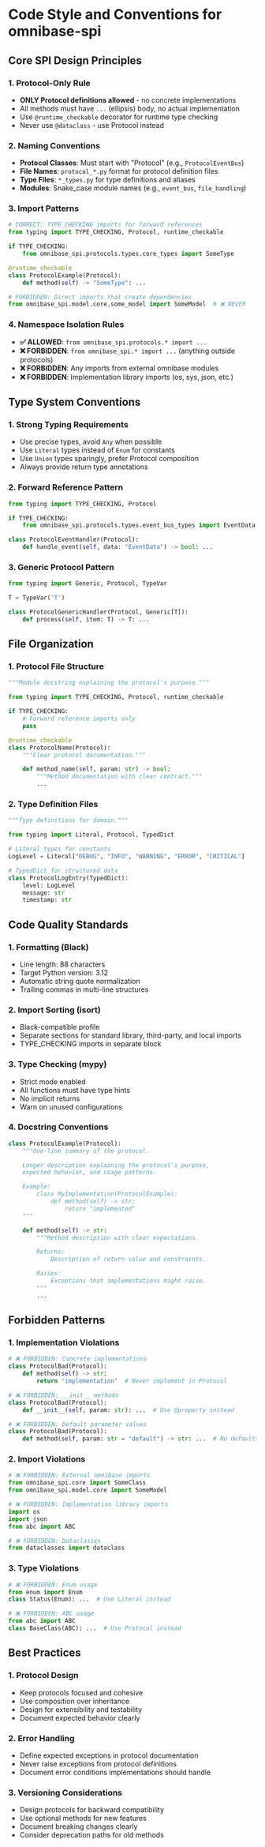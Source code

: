 # Code Style and Conventions for omnibase-spi

## Core SPI Design Principles

### 1. Protocol-Only Rule
- **ONLY Protocol definitions allowed** - no concrete implementations
- All methods must have `...` (ellipsis) body, no actual implementation
- Use `@runtime_checkable` decorator for runtime type checking
- Never use `@dataclass` - use Protocol instead

### 2. Naming Conventions
- **Protocol Classes**: Must start with "Protocol" (e.g., `ProtocolEventBus`)
- **File Names**: `protocol_*.py` format for protocol definition files
- **Type Files**: `*_types.py` for type definitions and aliases
- **Modules**: Snake_case module names (e.g., `event_bus`, `file_handling`)

### 3. Import Patterns
```python
# CORRECT: TYPE_CHECKING imports for forward references
from typing import TYPE_CHECKING, Protocol, runtime_checkable

if TYPE_CHECKING:
    from omnibase_spi.protocols.types.core_types import SomeType

@runtime_checkable
class ProtocolExample(Protocol):
    def method(self) -> "SomeType": ...

# FORBIDDEN: Direct imports that create dependencies
from omnibase_spi.model.core.some_model import SomeModel  # ❌ NEVER
```

### 4. Namespace Isolation Rules
- **✅ ALLOWED**: `from omnibase_spi.protocols.* import ...`
- **❌ FORBIDDEN**: `from omnibase_spi.* import ...` (anything outside protocols)
- **❌ FORBIDDEN**: Any imports from external omnibase modules
- **❌ FORBIDDEN**: Implementation library imports (os, sys, json, etc.)

## Type System Conventions

### 1. Strong Typing Requirements
- Use precise types, avoid `Any` when possible
- Use `Literal` types instead of `Enum` for constants
- Use `Union` types sparingly, prefer Protocol composition
- Always provide return type annotations

### 2. Forward Reference Pattern
```python
from typing import TYPE_CHECKING, Protocol

if TYPE_CHECKING:
    from omnibase_spi.protocols.types.event_bus_types import EventData

class ProtocolEventHandler(Protocol):
    def handle_event(self, data: "EventData") -> bool: ...
```

### 3. Generic Protocol Pattern
```python
from typing import Generic, Protocol, TypeVar

T = TypeVar('T')

class ProtocolGenericHandler(Protocol, Generic[T]):
    def process(self, item: T) -> T: ...
```

## File Organization

### 1. Protocol File Structure
```python
"""Module docstring explaining the protocol's purpose."""

from typing import TYPE_CHECKING, Protocol, runtime_checkable

if TYPE_CHECKING:
    # Forward reference imports only
    pass

@runtime_checkable
class ProtocolName(Protocol):
    """Clear protocol documentation."""

    def method_name(self, param: str) -> bool:
        """Method documentation with clear contract."""
        ...
```

### 2. Type Definition Files
```python
"""Type definitions for domain."""

from typing import Literal, Protocol, TypedDict

# Literal types for constants
LogLevel = Literal["DEBUG", "INFO", "WARNING", "ERROR", "CRITICAL"]

# TypedDict for structured data
class ProtocolLogEntry(TypedDict):
    level: LogLevel
    message: str
    timestamp: str
```

## Code Quality Standards

### 1. Formatting (Black)
- Line length: 88 characters
- Target Python version: 3.12
- Automatic string quote normalization
- Trailing commas in multi-line structures

### 2. Import Sorting (isort)
- Black-compatible profile
- Separate sections for standard library, third-party, and local imports
- TYPE_CHECKING imports in separate block

### 3. Type Checking (mypy)
- Strict mode enabled
- All functions must have type hints
- No implicit returns
- Warn on unused configurations

### 4. Docstring Conventions
```python
class ProtocolExample(Protocol):
    """One-line summary of the protocol.

    Longer description explaining the protocol's purpose,
    expected behavior, and usage patterns.

    Example:
        class MyImplementation(ProtocolExample):
            def method(self) -> str:
                return "implemented"
    """

    def method(self) -> str:
        """Method description with clear expectations.

        Returns:
            Description of return value and constraints.

        Raises:
            Exceptions that implementations might raise.
        """
        ...
```

## Forbidden Patterns

### 1. Implementation Violations
```python
# ❌ FORBIDDEN: Concrete implementations
class ProtocolBad(Protocol):
    def method(self) -> str:
        return "implementation"  # Never implement in Protocol

# ❌ FORBIDDEN: __init__ methods
class ProtocolBad(Protocol):
    def __init__(self, param: str): ...  # Use @property instead

# ❌ FORBIDDEN: Default parameter values
class ProtocolBad(Protocol):
    def method(self, param: str = "default") -> str: ...  # No defaults
```

### 2. Import Violations
```python
# ❌ FORBIDDEN: External omnibase imports
from omnibase_spi.core import SomeClass
from omnibase_spi.model.core import SomeModel

# ❌ FORBIDDEN: Implementation library imports
import os
import json
from abc import ABC

# ❌ FORBIDDEN: Dataclasses
from dataclasses import dataclass
```

### 3. Type Violations
```python
# ❌ FORBIDDEN: Enum usage
from enum import Enum
class Status(Enum): ...  # Use Literal instead

# ❌ FORBIDDEN: ABC usage
from abc import ABC
class BaseClass(ABC): ...  # Use Protocol instead
```

## Best Practices

### 1. Protocol Design
- Keep protocols focused and cohesive
- Use composition over inheritance
- Design for extensibility and testability
- Document expected behavior clearly

### 2. Error Handling
- Define expected exceptions in protocol documentation
- Never raise exceptions from protocol definitions
- Document error conditions implementations should handle

### 3. Versioning Considerations
- Design protocols for backward compatibility
- Use optional methods for new features
- Document breaking changes clearly
- Consider deprecation paths for old methods
